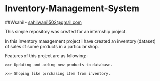 # Inventory-Management-System
##Wsahil -  sahilwani1502@gmail.com

This simple repository was created for an internship project.

In this inventory management project i have created an inventory (dataset) of sales of some products in a particular shop.

Features of this project are as following:-

	>>> Updating and adding new products to database.
	
	>>> Shoping like purchasing item from inventory.
